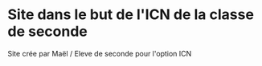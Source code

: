 # Site dans le but de l'ICN de la classe de seconde

Site crée par Maël / Eleve de seconde pour l'option ICN
